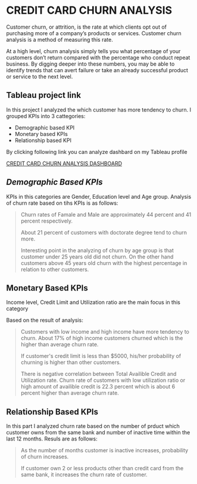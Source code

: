# CREDIT CARD CHURN ANALYSIS 
Customer churn, or attrition, is the rate at which clients opt out of purchasing more of a company’s products or services. Customer churn analysis is a method of measuring this rate.

At a high level, churn analysis simply tells you what percentage of your customers don’t return compared with the percentage who conduct repeat business. By digging deeper into these numbers, you may be able to identify trends that can avert failure or take an already successful product or service to the next level.

## Tableau project link
In this project I analyzed the which customer has more tendency to churn. I grouped KPIs into 3 cattegories:
- Demographic based KPI
- Monetary based KPIs
- Relationship based KPI

By clicking following link you can analyze dashbard on my Tableau profile

<a href="https://public.tableau.com/app/profile/arzu.rahimli/viz/CreditCardChurnrate/CreditCardChurnAnalysis">CREDIT CARD CHURN ANALYSIS DASHBOARD</a>


## ***Demographic Based KPIs***
KPIs in this categories are Gender, Education level and Age group. Analysis of churn rate based on tihs KPIs is as follows: 

> Churn rates of Famale and Male are approximately 44 percent and 41 percent respectively. 
>
> About 21 percent of customers with doctorate degree tend to churn more.
>
> Interesting point in the analyzing of churn by age group is that customer under 25 years old did not churn. On the other hand customers above 45 years old churn with the highest percentage in relation to other customers. 

## Monetary Based KPIs
Income level, Credit Limit and Utilization ratio are the main focus in this category

Based on the result of analysis:

> Customers with low income and high income have more tendency to churn. About 17% of high income customers churned which is the higher than average churn rate. 
>
> If customer's credit limit is  less than $5000, his/her probability of churning is higher than other customers. 
>
> There is negative correlation  between Total Availible Credit and Utilization rate. Churn rate  of customers with low utilization ratio or high amount of availible credit  is  22.3 percent which is about 6 percent higher than average churn rate. 


## Relationship Based KPIs
In this part I analyzed churn rate based on the number of prduct which customer owns from the same bank and number of inactive time within the last 12 months.
Resuls are as follows:

> As the number of  months customer is inactive increases, probability of churn increases. 
>
> If customer own 2 or less products other than credit card from the same bank, it increases the churn rate of customer. 
